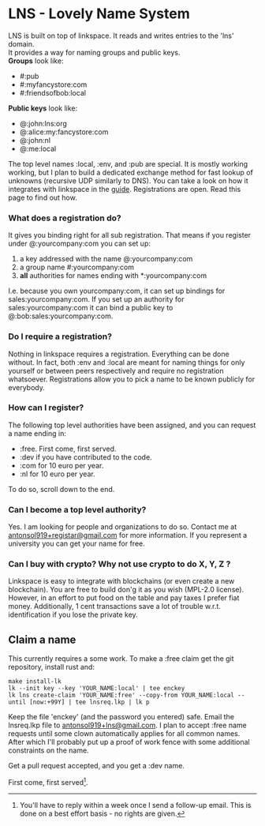# LNS - Lovely Name System

LNS is built on top of linkspace. It reads and writes entries to the 'lns' domain.  
It provides a way for naming groups and public keys.  
**Groups** look like:

- #:pub
- #:myfancystore:com
- #:friendsofbob:local

**Public keys** look like:

- @:john:lns:org
- @:alice:my:fancystore:com
- @:john:nl
- @:me:local

The top level names :local, :env, and :pub are special.
It is mostly working working, but I plan to build a dedicated exchange method for fast lookup of unknowns (recursive UDP similarly to DNS).
You can take a look on how it integrates with linkspace in the [guide](./docs/guide/index.html#ABELNS).
Registrations are open.
Read this page to find out how.

### What does a registration do?

It gives you binding right for all sub registration.
That means if you register under @:yourcompany:com you can set up:

1) a key addressed with the name @:yourcompany:com
1) a group name #:yourcompany:com
1) **all** authorities for names ending with *:yourcompany:com

I.e. because you own yourcompany:com, it can set up bindings for sales:yourcompany:com.
If you set up an authority for sales:yourcompany:com it can bind a public key to @:bob:sales:yourcompany:com.

### Do I require a registration?

Nothing in linkspace requires a registration.
Everything can be done without.
In fact, both :env and :local are meant for naming things for only yourself or between peers respectively and require no registration whatsoever.
Registrations allow you to pick a name to be known publicly for everybody.

### How can I register?

The following top level authorities have been assigned, and you can request a name ending in:

- :free. First come, first served.
- :dev if you have contributed to the code.
- :com for 10 euro per year.
- :nl for 10 euro per year.

To do so, scroll down to the end.

### Can I become a top level authority?

Yes. I am looking for people and organizations to do so.
Contact me at <antonsol919+registar@gmail.com> for more information.
If you represent a university you can get your name for free.

### Can I buy with crypto? Why not use crypto to do X, Y, Z ?

Linkspace is easy to integrate with blockchains (or even create a new blockchain).
You are free to build don'g it as you wish (MPL-2.0 license).
However, in an effort to put food on the table and pay taxes I prefer fiat money.
Additionally, 1 cent transactions save a lot of trouble w.r.t. identification if you lose the private key.

## Claim a name

This currently requires a some work.
To make a :free claim get the git repository, install rust and:

```terminal
make install-lk
lk --init key --key 'YOUR_NAME:local' | tee enckey
lk lns create-claim 'YOUR_NAME:free' --copy-from YOUR_NAME:local --until [now:+99Y] | tee lnsreq.lkp | lk p
```

Keep the file 'enckey' (and the password you entered) safe.
Email the lnsreq.lkp file to <antonsol919+lns@gmail.com>.
I plan to accept :free name requests until some clown automatically applies for all common names.
After which I'll probably put up a proof of work fence with some additional constraints on the name.

Get a pull request accepted, and you get a :dev name.

First come, first served[^1].

[^1]: You'll have to reply within a week once I send a follow-up email. This is done on a best effort basis - no rights are given.

